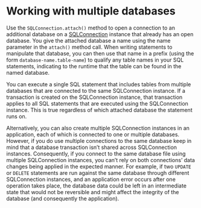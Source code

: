# Working with multiple databases

<div>

Use the `SQLConnection.attach()` method to open a connection to an additional
database on a
[SQLConnection](http://help.adobe.com/en_US/Flash/CS5/AS3LR/flash/data/SQLConnection.html)
instance that already has an open database. You give the attached database a
name using the name parameter in the `attach()` method call. When writing
statements to manipulate that database, you can then use that name in a prefix
(using the form `database-name.table-name`) to qualify any table names in your
SQL statements, indicating to the runtime that the table can be found in the
named database.

You can execute a single SQL statement that includes tables from multiple
databases that are connected to the same SQLConnection instance. If a
transaction is created on the SQLConnection instance, that transaction applies
to all SQL statements that are executed using the SQLConnection instance. This
is true regardless of which attached database the statement runs on.

Alternatively, you can also create multiple SQLConnection instances in an
application, each of which is connected to one or multiple databases. However,
if you do use multiple connections to the same database keep in mind that a
database transaction isn’t shared across SQLConnection instances. Consequently,
if you connect to the same database file using multiple SQLConnection instances,
you can’t rely on both connections’ data changes being applied in the expected
manner. For example, if two `UPDATE` or `DELETE` statements are run against the
same database through different SQLConnection instances, and an application
error occurs after one operation takes place, the database data could be left in
an intermediate state that would not be reversible and might affect the
integrity of the database (and consequently the application).

</div>

<div>

<div>

</div>

</div>
